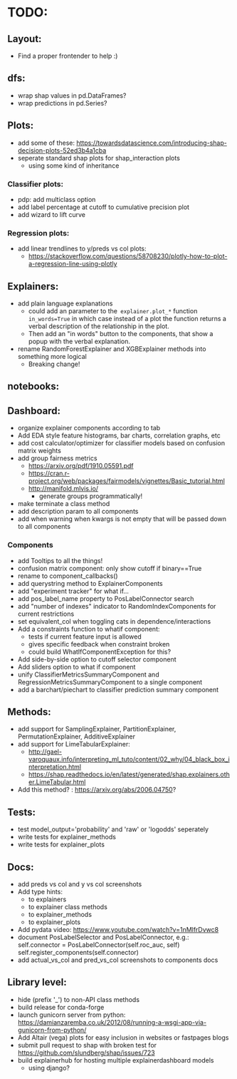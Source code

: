 
# TODO:

## Layout:
- Find a proper frontender to help :)

## dfs:
- wrap shap values in pd.DataFrames?
- wrap predictions in pd.Series?

## Plots:
- add some of these:
    https://towardsdatascience.com/introducing-shap-decision-plots-52ed3b4a1cba
- seperate standard shap plots for shap_interaction plots 
    - using some kind of inheritance

### Classifier plots:
- pdp: add multiclass option
- add label percentage at cutoff to cumulative precision plot
- add wizard to lift curve

### Regression plots:
- add linear trendlines to y/preds vs col plots:
    - https://stackoverflow.com/questions/58708230/plotly-how-to-plot-a-regression-line-using-plotly


## Explainers:
- add plain language explanations
    - could add an parameter to the` explainer.plot_*` function  `in_words=True` in which 
        case instead of a plot the function returns a verbal description of the 
        relationship in the plot.
    - Then add an "in words" button to the components, that show a popup with
        the verbal explanation.
- rename RandomForestExplainer and XGBExplainer methods into something more logical
    - Breaking change!


## notebooks:


## Dashboard:
- organize explainer components according to tab
- Add EDA style feature histograms, bar charts, correlation graphs, etc
- add cost calculator/optimizer for classifier models based on confusion matrix weights
- add group fairness metrics
    - https://arxiv.org/pdf/1910.05591.pdf
    - https://cran.r-project.org/web/packages/fairmodels/vignettes/Basic_tutorial.html
    - http://manifold.mlvis.io/
        - generate groups programmatically!
- make terminate a class method
- add description param to all components
- add when warning when kwargs is not empty that will be passed down to all components


### Components
- add Tooltips to all the things!
- confusion matrix component: only show cutoff if binary==True
- rename to component_callbacks()
- add querystring method to ExplainerComponents
- add "experiment tracker" for what if...
- add pos_label_name property to PosLabelConnector search
- add "number of indexes" indicator to RandomIndexComponents for current restrictions
- set equivalent_col when toggling cats in dependence/interactions
- Add a constraints function to whatif component:
    - tests if current feature input is allowed
    - gives specific feedback when constraint broken
    - could build WhatIfComponentException for this?
- Add side-by-side option to cutoff selector component
- Add sliders option to what if component
- unify ClassifierMetricsSummaryComponent and RegressionMetricsSummaryComponent 
    to a single component
- add a barchart/piechart to classifier prediction summary component

## Methods:
- add support for SamplingExplainer, PartitionExplainer, PermutationExplainer, AdditiveExplainer
- add support for LimeTabularExplainer:
    - http://gael-varoquaux.info/interpreting_ml_tuto/content/02_why/04_black_box_interpretation.html
    - https://shap.readthedocs.io/en/latest/generated/shap.explainers.other.LimeTabular.html
- Add this method? : https://arxiv.org/abs/2006.04750?

## Tests:
- test model_output='probability' and 'raw' or 'logodds' seperately
- write tests for explainer_methods
- write tests for explainer_plots

## Docs:
- add preds vs col and y vs col screenshots
- Add type hints:
    - to explainers
    - to explainer class methods
    - to explainer_methods
    - to explainer_plots
- Add pydata video: https://www.youtube.com/watch?v=1nMlfrDvwc8
- document PosLabelSelector and PosLabelConnector, e.g.:
        self.connector = PosLabelConnector(self.roc_auc, self)
        self.register_components(self.connector)
- add actual_vs_col and pred_vs_col screenshots to components docs

## Library level:
- hide (prefix '_') to non-API class methods
- build release for conda-forge
- launch gunicorn server from python:
    https://damianzaremba.co.uk/2012/08/running-a-wsgi-app-via-gunicorn-from-python/
- Add Altair (vega) plots for easy inclusion in websites or fastpages blogs
- submit pull request to shap with broken test for https://github.com/slundberg/shap/issues/723
- build explainerhub for hosting multiple explainerdashboard models
    - using django?